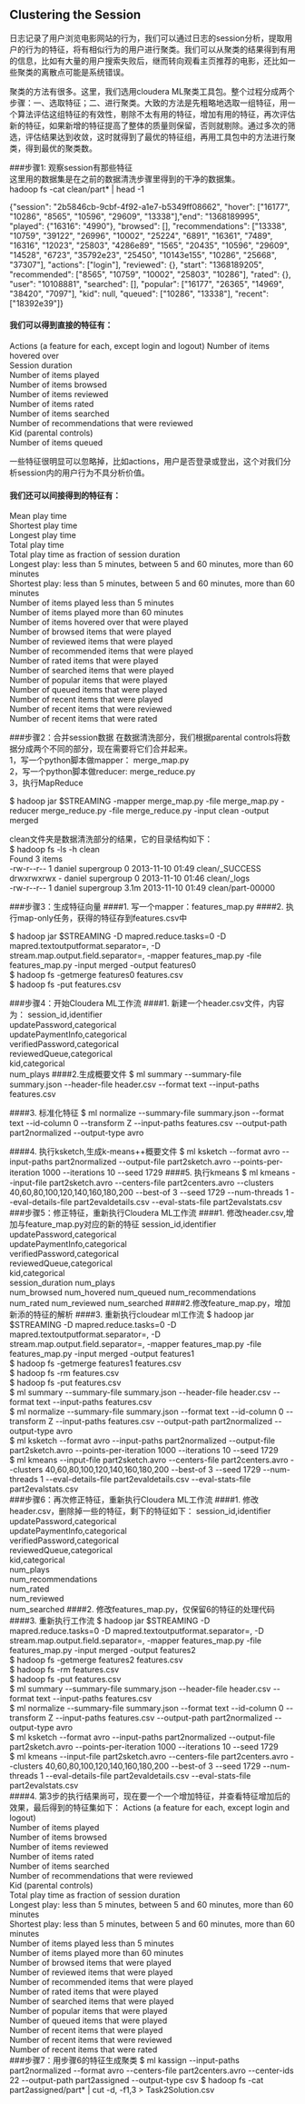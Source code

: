 ## Clustering the Session
日志记录了用户浏览电影网站的行为，我们可以通过日志的session分析，提取用户的行为的特征，将有相似行为的用户进行聚类。我们可以从聚类的结果得到有用的信息，比如有大量的用户搜索失败后，继而转向观看主页推荐的电影，还比如一些聚类的离散点可能是系统错误。
    
聚类的方法有很多。这里，我们选用cloudera ML聚类工具包。整个过程分成两个步骤：一、选取特征；二、进行聚类。大致的方法是先粗略地选取一组特征，用一个算法评估这组特征的有效性，剔除不太有用的特征，增加有用的特征，再次评估新的特征，如果新增的特征提高了整体的质量则保留，否则就剔除。通过多次的筛选，评估结果达到收敛，这时就得到了最优的特征组，再用工具包中的方法进行聚类，得到最优的聚类数。

###步骤1:  观察session有那些特征  
这里用的数据集是在之前的数据清洗步骤里得到的干净的数据集。  
hadoop fs -cat clean/part\* | head -1  

{"session": "2b5846cb-9cbf-4f92-a1e7-b5349ff08662", "hover": ["16177", "10286", "8565", "10596", "29609", "13338"],"end": "1368189995", "played": {"16316": "4990"}, "browsed": [], "recommendations": ["13338", "10759", "39122", "26996", "10002", "25224", "6891", "16361", "7489", "16316", "12023", "25803", "4286e89", "1565", "20435", "10596", "29609", "14528", "6723", "35792e23", "25450", "10143e155", "10286", "25668", "37307"], "actions": ["login"], "reviewed": {}, "start": "1368189205", "recommended": ["8565", "10759", "10002", "25803", "10286"], "rated": {}, "user": "10108881", "searched": [], "popular": ["16177", "26365", "14969", "38420", "7097"], "kid": null, "queued": ["10286", "13338"], "recent": ["18392e39"]}  

#### 我们可以得到直接的特征有：  
Actions (a feature for each, except login and logout)
Number of items hovered over  
Session duration  
Number of items played  
Number of items browsed  
Number of items reviewed  
Number of items rated  
Number of items searched  
Number of recommendations that were reviewed  
Kid (parental controls)  
Number of items queued  

一些特征很明显可以忽略掉，比如actions，用户是否登录或登出，这个对我们分析session内的用户行为不具分析价值。  

#### 我们还可以间接得到的特征有：
Mean play time  
Shortest play time  
Longest play time  
Total play time  
Total play time as fraction of session duration  
Longest play: less than 5 minutes, between 5 and 60 minutes, more than 60 minutes  
Shortest play: less than 5 minutes, between 5 and 60 minutes, more than 60 minutes  
Number of items played less than 5 minutes  
Number of items played more than 60 minutes  
Number of items hovered over that were played  
Number of browsed items that were played  
Number of reviewed items that were played  
Number of recommended items that were played  
Number of rated items that were played  
Number of searched items that were played  
Number of popular items that were played  
Number of queued items that were played  
Number of recent items that were played  
Number of recent items that were reviewed  
Number of recent items that were rated    
 
###步骤2：合并session数据
在数据清洗部分，我们根据parental controls将数据分成两个不同的部分，现在需要将它们合并起来。  
1，写一个python脚本做mapper： merge_map.py  
2，写一个python脚本做reducer: merge_reduce.py  
3，执行MapReduce

$ hadoop jar $STREAMING -mapper merge_map.py -file merge_map.py -reducer merge_reduce.py -file merge_reduce.py -input clean -output merged  

clean文件夹是数据清洗部分的结果，它的目录结构如下：  
$ hadoop fs -ls -h clean    
Found 3 items    
-rw-r--r--   1 daniel supergroup          0 2013-11-10 01:49 clean/_SUCCESS    
drwxrwxrwx   - daniel supergroup          0 2013-11-10 01:46 clean/_logs   
-rw-r--r--   1 daniel supergroup       3.1m 2013-11-10 01:49 clean/part-00000  

###步骤3：生成特征向量
####1. 写一个mapper：features_map.py
####2. 执行map-only任务，获得的特征存到features.csv中  

$ hadoop jar $STREAMING -D mapred.reduce.tasks=0 -D mapred.textoutputformat.separator=, -D stream.map.output.field.separator=, -mapper features_map.py -file features_map.py -input merged -output features0    
$ hadoop fs -getmerge features0 features.csv    
$ hadoop fs -put features.csv   

###步骤4：开始Cloudera ML工作流
####1. 新建一个header.csv文件，内容为：
session_id,identifier  
updatePassword,categorical  
updatePaymentInfo,categorical  
verifiedPassword,categorical  
reviewedQueue,categorical  
kid,categorical  
num_plays 
####2.生成概要文件
$ ml summary --summary-file summary.json --header-file header.csv --format text --input-paths features.csv  

####3. 标准化特征
$ ml normalize --summary-file summary.json --format text --id-column 0 --transform Z --input-paths features.csv --output-path part2normalized --output-type avro

####4. 执行ksketch,生成k-means++概要文件
$ ml ksketch --format avro --input-paths part2normalized --output-file part2sketch.avro --points-per-iteration 1000 --iterations 10 --seed 1729 
####5. 执行kmeans
$ ml kmeans --input-file part2sketch.avro --centers-file part2centers.avro --clusters 40,60,80,100,120,140,160,180,200 --best-of 3 --seed 1729 --num-threads 1 --eval-details-file part2evaldetails.csv --eval-stats-file part2evalstats.csv  
###步骤5：修正特征，重新执行Cloudera ML工作流
####1. 修改header.csv,增加与feature_map.py对应的新的特征
session_id,identifier  
updatePassword,categorical  
updatePaymentInfo,categorical  
verifiedPassword,categorical  
reviewedQueue,categorical  
kid,categorical  
session_duration
num_plays  
num_browsed
num_hovered
num_queued
num_recommendations
num_rated
num_reviewed
num_searched
####2.修改feature_map.py，增加新添的特征的解析
####3. 重新执行cloudear ml工作流
$ hadoop jar $STREAMING -D mapred.reduce.tasks=0 -D mapred.textoutputformat.separator=, -D stream.map.output.field.separator=, -mapper features_map.py -file features_map.py -input merged -output features1  
$ hadoop fs -getmerge features1 features.csv  
$ hadoop fs -rm features.csv  
$ hadoop fs -put features.csv  
$ ml summary --summary-file summary.json --header-file header.csv --format text --input-paths features.csv  
$ ml normalize --summary-file summary.json --format text --id-column 0 --transform Z --input-paths features.csv --output-path part2normalized --output-type avro  
$ ml ksketch --format avro --input-paths part2normalized --output-file part2sketch.avro --points-per-iteration 1000 --iterations 10 --seed 1729  
$ ml kmeans --input-file part2sketch.avro --centers-file part2centers.avro --clusters 40,60,80,100,120,140,160,180,200 --best-of 3 --seed 1729 --num-threads 1 --eval-details-file part2evaldetails.csv --eval-stats-file part2evalstats.csv  
###步骤6：再次修正特征，重新执行Cloudera ML工作流
####1. 修改header.csv，删除掉一些的特征，剩下的特征如下：
session_id,identifier  
updatePassword,categorical  
updatePaymentInfo,categorical  
verifiedPassword,categorical  
reviewedQueue,categorical  
kid,categorical  
num_plays  
num_recommendations  
num_rated  
num_reviewed  
num_searched 
####2. 修改features_map.py，仅保留6的特征的处理代码
####3. 重新执行工作流
$ hadoop jar $STREAMING -D mapred.reduce.tasks=0 -D mapred.textoutputformat.separator=, -D stream.map.output.field.separator=, -mapper features_map.py -file features_map.py -input merged -output features2  
$ hadoop fs -getmerge features2 features.csv  
$ hadoop fs -rm features.csv  
$ hadoop fs -put features.csv  
$ ml summary --summary-file summary.json --header-file header.csv --format text --input-paths features.csv  
$ ml normalize --summary-file summary.json --format text --id-column 0 --transform Z --input-paths features.csv --output-path part2normalized --output-type avro  
$ ml ksketch --format avro --input-paths part2normalized --output-file part2sketch.avro --points-per-iteration 1000 --iterations 10 --seed 1729  
$ ml kmeans --input-file part2sketch.avro --centers-file part2centers.avro --clusters 40,60,80,100,120,140,160,180,200 --best-of 3 --seed 1729 --num-threads 1 --eval-details-file part2evaldetails.csv --eval-stats-file part2evalstats.csv  
####4. 第3步的执行结果尚可，现在要一个一个增加特征，并查看特征增加后的效果，最后得到的特征集如下：
Actions (a feature for each, except login and logout)  
Number of items played  
Number of items browsed  
Number of items reviewed  
Number of items rated  
Number of items searched  
Number of recommendations that were reviewed  
Kid (parental controls)  
Total play time as fraction of session duration  
Longest play: less than 5 minutes, between 5 and 60 minutes, more than 60 minutes  
Shortest play: less than 5 minutes, between 5 and 60 minutes, more than 60 minutes  
Number of items played less than 5 minutes  
Number of items played more than 60 minutes  
Number of browsed items that were played  
Number of reviewed items that were played  
Number of recommended items that were played  
Number of rated items that were played  
Number of searched items that were played  
Number of popular items that were played  
Number of queued items that were played  
Number of recent items that were played  
Number of recent items that were reviewed  
Number of recent items that were rated  
###步骤7：用步骤6的特征生成聚类
$ ml kassign --input-paths part2normalized --format avro --centers-file part2centers.avro --center-ids 22 --output-path part2assigned --output-type csv 
$ hadoop fs -cat part2assigned/part\* | cut -d, -f1,3 > Task2Solution.csv